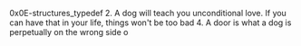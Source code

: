 0x0E-structures_typedef
2. A dog will teach you unconditional love. If you can have that in your life, things won't be too bad
4. A door is what a dog is perpetually on the wrong side o
